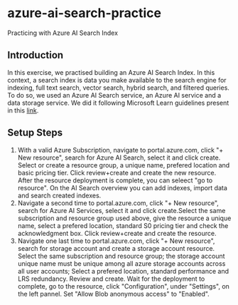 # azure-ai-search-practice
Practicing with Azure AI Search Index

## Introduction
In this exercise, we practised building an Azure AI Search Index. In this context, a search index is data you make available to the search engine for indexing, full text search, vector search, hybrid search, and filtered queries. To do so, we used an Azure AI Search service, an Azure AI service and a data storage service. We did it following Microsoft Learn guidelines present in this [link](https://aka.ms/ai900-ai-search).

## Setup Steps
1. With a valid Azure Subscription, navigate to portal.azure.com, click "+ New resource", search for Azure AI Search, select it and click create. Select or create a resource group, a unique name, prefered location and basic pricing tier. Click review+create and create the new resource. After the resource deployment is complete, you can seleect "go to resource". On the AI Search overview you can add indexes, import data and search created indexes.
2. Navigate a second time to portal.azure.com, click "+ New resource", search for Azure AI Services, select it and click create.Select the same subscription and resource group used above, give the resource a unique name, select a prefered location, standard S0 pricing tier and check the acknowledgment box. Click review+create and create the resource.
3. Navigate one last time to portal.azure.com, click "+ New resource", search for storage account and create a storage account resource. Select the same subscription and resource group; the storage account unique name must be unique among all azure storage accounts across all user accounts; Select a prefered location, standard performance and LRS redundancy. Review and create. Wait for the deployment to complete, go to the resource, click "Configuration", under "Settings", on the left pannel. Set "Allow Blob anonymous access" to "Enabled".
